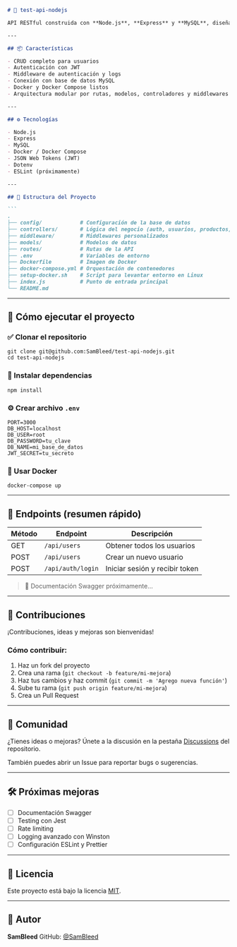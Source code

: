 ````markdown
# 🚀 test-api-nodejs

API RESTful construida con **Node.js**, **Express** y **MySQL**, diseñada con estructura profesional y lista para producción, testing o aprendizaje.

---

## 📦 Características

- CRUD completo para usuarios
- Autenticación con JWT
- Middleware de autenticación y logs
- Conexión con base de datos MySQL
- Docker y Docker Compose listos
- Arquitectura modular por rutas, modelos, controladores y middlewares

---

## ⚙️ Tecnologías

- Node.js
- Express
- MySQL
- Docker / Docker Compose
- JSON Web Tokens (JWT)
- Dotenv
- ESLint (próximamente)

---

## 📁 Estructura del Proyecto

```
.
├── config/            # Configuración de la base de datos
├── controllers/       # Lógica del negocio (auth, usuarios, productos, etc.)
├── middleware/        # Middlewares personalizados
├── models/            # Modelos de datos
├── routes/            # Rutas de la API
├── .env               # Variables de entorno
├── Dockerfile         # Imagen de Docker
├── docker-compose.yml # Orquestación de contenedores
├── setup-docker.sh    # Script para levantar entorno en Linux
├── index.js           # Punto de entrada principal
└── README.md
````

---

## 🚀 Cómo ejecutar el proyecto

### ✅ Clonar el repositorio

```
git clone git@github.com:SamBleed/test-api-nodejs.git
cd test-api-nodejs
```

### 🔧 Instalar dependencias

```
npm install
```

### ⚙️ Crear archivo `.env`

```
PORT=3000
DB_HOST=localhost
DB_USER=root
DB_PASSWORD=tu_clave
DB_NAME=mi_base_de_datos
JWT_SECRET=tu_secreto
```

### 🐳 Usar Docker

```
docker-compose up
```

---

## 📮 Endpoints (resumen rápido)

| Método | Endpoint          | Descripción                    |
| ------ | ----------------- | ------------------------------ |
| GET    | `/api/users`      | Obtener todos los usuarios     |
| POST   | `/api/users`      | Crear un nuevo usuario         |
| POST   | `/api/auth/login` | Iniciar sesión y recibir token |

> 🔧 Documentación Swagger próximamente...

---

## 🤝 Contribuciones

¡Contribuciones, ideas y mejoras son bienvenidas!

### Cómo contribuir:

1. Haz un fork del proyecto
2. Crea una rama (`git checkout -b feature/mi-mejora`)
3. Haz tus cambios y haz commit (`git commit -m 'Agrego nueva función'`)
4. Sube tu rama (`git push origin feature/mi-mejora`)
5. Crea un Pull Request

---

## 👥 Comunidad

¿Tienes ideas o mejoras? Únete a la discusión en la pestaña [Discussions](https://github.com/SamBleed/test-api-nodejs/discussions) del repositorio.

También puedes abrir un Issue para reportar bugs o sugerencias.

---

## 🛠️ Próximas mejoras

* [ ] Documentación Swagger
* [ ] Testing con Jest
* [ ] Rate limiting
* [ ] Logging avanzado con Winston
* [ ] Configuración ESLint y Prettier

---

## 📝 Licencia

Este proyecto está bajo la licencia [MIT](LICENSE).

---

## 🙌 Autor

**SamBleed**
GitHub: [@SamBleed](https://github.com/SamBleed)
